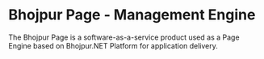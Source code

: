 # Bhojpur Page - Management Engine
The Bhojpur Page is a software-as-a-service product used as a Page Engine based on Bhojpur.NET Platform for application delivery.
